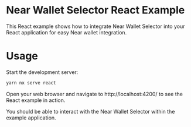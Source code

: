 # Near Wallet Selector React Example

This React example shows how to integrate Near Wallet Selector into your React application for easy Near wallet integration.

# Usage

Start the development server:
```bash
yarn nx serve react
```

Open your web browser and navigate to http://localhost:4200/ to see the React example in action.

You should be able to interact with the Near Wallet Selector within the example application.
